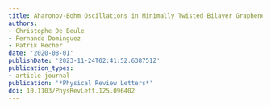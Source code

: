 ```yaml
---
title: Aharonov-Bohm Oscillations in Minimally Twisted Bilayer Graphene
authors:
- Christophe De Beule
- Fernando Dominguez
- Patrik Recher
date: '2020-08-01'
publishDate: '2023-11-24T02:41:52.638751Z'
publication_types:
- article-journal
publication: '*Physical Review Letters*'
doi: 10.1103/PhysRevLett.125.096402
---
```

